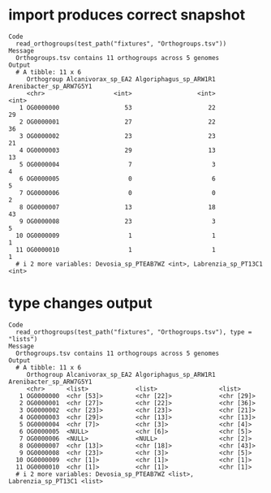 # import produces correct snapshot

    Code
      read_orthogroups(test_path("fixtures", "Orthogroups.tsv"))
    Message
      Orthogroups.tsv contains 11 orthogroups across 5 genomes
    Output
      # A tibble: 11 x 6
         Orthogroup Alcanivorax_sp_EA2 Algoriphagus_sp_ARW1R1 Arenibacter_sp_ARW7G5Y1
         <chr>                   <int>                  <int>                   <int>
       1 OG0000000                  53                     22                      29
       2 OG0000001                  27                     22                      36
       3 OG0000002                  23                     23                      21
       4 OG0000003                  29                     13                      13
       5 OG0000004                   7                      3                       4
       6 OG0000005                   0                      6                       5
       7 OG0000006                   0                      0                       2
       8 OG0000007                  13                     18                      43
       9 OG0000008                  23                      3                       5
      10 OG0000009                   1                      1                       1
      11 OG0000010                   1                      1                       1
      # i 2 more variables: Devosia_sp_PTEAB7WZ <int>, Labrenzia_sp_PT13C1 <int>

# type changes output

    Code
      read_orthogroups(test_path("fixtures", "Orthogroups.tsv"), type = "lists")
    Message
      Orthogroups.tsv contains 11 orthogroups across 5 genomes
    Output
      # A tibble: 11 x 6
         Orthogroup Alcanivorax_sp_EA2 Algoriphagus_sp_ARW1R1 Arenibacter_sp_ARW7G5Y1
         <chr>      <list>             <list>                 <list>                 
       1 OG0000000  <chr [53]>         <chr [22]>             <chr [29]>             
       2 OG0000001  <chr [27]>         <chr [22]>             <chr [36]>             
       3 OG0000002  <chr [23]>         <chr [23]>             <chr [21]>             
       4 OG0000003  <chr [29]>         <chr [13]>             <chr [13]>             
       5 OG0000004  <chr [7]>          <chr [3]>              <chr [4]>              
       6 OG0000005  <NULL>             <chr [6]>              <chr [5]>              
       7 OG0000006  <NULL>             <NULL>                 <chr [2]>              
       8 OG0000007  <chr [13]>         <chr [18]>             <chr [43]>             
       9 OG0000008  <chr [23]>         <chr [3]>              <chr [5]>              
      10 OG0000009  <chr [1]>          <chr [1]>              <chr [1]>              
      11 OG0000010  <chr [1]>          <chr [1]>              <chr [1]>              
      # i 2 more variables: Devosia_sp_PTEAB7WZ <list>, Labrenzia_sp_PT13C1 <list>

